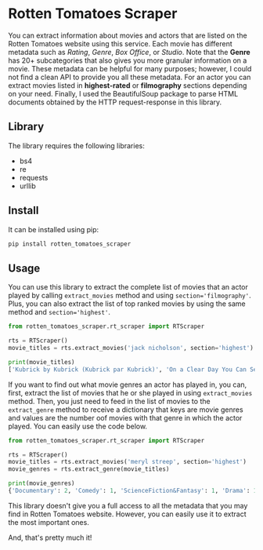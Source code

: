 # Rotten Tomatoes Scraper 

You can extract information about movies and actors that are listed on the Rotten Tomatoes website using this service. 
Each movie has different metadata such as *Rating*, *Genre*, *Box Office*, or *Studio*. Note that the **Genre** 
has 20+ subcategories that also gives you more granular information on a movie. These metadata can be helpful for many 
purposes; however, I could not find a clean API to provide you all these metadata. For an actor you can extract movies 
listed in **highest-rated** or **filmography** sections depending on your need. Finally, I used the BeautifulSoup 
package to parse HTML documents obtained by the HTTP request-response in this library. 


## Library
The library requires the following libraries:

* bs4
* re
* requests
* urllib

## Install

It can be installed using pip:
```python
pip install rotten_tomatoes_scraper
```

## Usage
You can use this library to extract the complete list of movies that an actor played by calling `extract_movies` method
and using `section='filmography'`. Plus, you can also extract the list of top ranked movies by using the same method and
`section='highest'`. 

```python
from rotten_tomatoes_scraper.rt_scraper import RTScraper

rts = RTScraper()
movie_titles = rts.extract_movies('jack nicholson', section='highest')

print(movie_titles)
['Kubrick by Kubrick (Kubrick par Kubrick)', 'On a Clear Day You Can See Forever', 'The Shooting']
```

If you want to find out what movie genres an actor has played in, you can, first, extract the list of movies that he or 
she played in using `extract_movies` method. Then, you just need to feed in the list of movies to the `extract_genre` 
method to receive a dictionary that keys are movie genres and values are the number oof movies with that genre in which 
the actor played. You can easily use the code below.

```python
from rotten_tomatoes_scraper.rt_scraper import RTScraper

rts = RTScraper()
movie_titles = rts.extract_movies('meryl streep', section='highest')
movie_genres = rts.extract_genre(movie_titles)

print(movie_genres)
{'Documentary': 2, 'Comedy': 1, 'ScienceFiction&Fantasy': 1, 'Drama': 1, 'Romance': 1}
```

This library doesn't give you a full access to all the metadata that you may find in Rotten Tomatoes website. However,
you can easily use it to extract the most important ones.

And, that's pretty much it!

